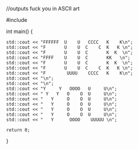 //outputs fuck you in ASCII art

#include <iostream>

int main() {

    std::cout << "FFFFFF  U    U   CCCC   K    K\n";
    std::cout << "F       U    U  C    C  K   K \n";
    std::cout << "F       U    U  C       K  K  \n";
    std::cout << "FFFF    U    U  C       KK   \n";
    std::cout << "F       U    U  C       K  K  \n";
    std::cout << "F       U    U  C    C  K   K \n";
    std::cout << "F        UUUU    CCCC   K    K\n";
    std::cout << "\n";
    std::cout << "\n";
    std::cout << "Y     Y   OOOO   U     U\n";
    std::cout << " Y   Y   O    O  U     U\n";
    std::cout << "   Y     O    O  U     U\n";
    std::cout << "   Y     O    O  U     U\n";
    std::cout << "   Y     O    O  U     U\n";
    std::cout << "   Y     O    O  U     U\n";
    std::cout << "   Y      OOOO    UUUUU \n";

    return 0;
}
